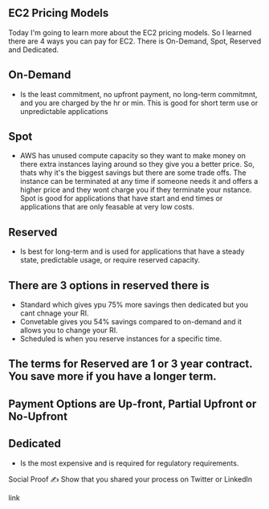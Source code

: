 ## EC2 Pricing Models
Today I'm going to learn more about the EC2 pricing models.  So I learned there are 4 ways you can pay for EC2. There is On-Demand, Spot, Reserved and Dedicated.

## On-Demand 
* Is the least commitment, no upfront payment, no long-term commitmnt, and you are charged by the hr or min.  This is good for short term use or unpredictable applications

## Spot 
* AWS has unused compute capacity so they want to make money on there extra instances laying around so they give you a better price.  So, thats why it's the biggest savings but there are some trade offs.  The instance can be terminated at any time if someone needs it and offers a higher price and they wont charge you if they terminate your nstance. Spot is good for applications that have start and end times or applications that are only feasable at very low costs.

## Reserved 
* Is best for long-term and is used for applications that have a steady state, predictable usage, or require reserved capacity. 
## There are 3 options in reserved there is 
* Standard which gives ypu 75% more savings then dedicated but you cant chnage your RI.  
* Convetable gives you 54% savings compared to on-demand and it allows you to change your RI.   
* Scheduled is when you reserve instances for a specific time.

## The terms for Reserved are 1 or 3 year contract.  You save more if you have a longer term.

## Payment Options are Up-front, Partial Upfront or No-Upfront

## Dedicated 
* Is the most expensive and is required for regulatory requirements.

Social Proof
✍️ Show that you shared your process on Twitter or LinkedIn

link
